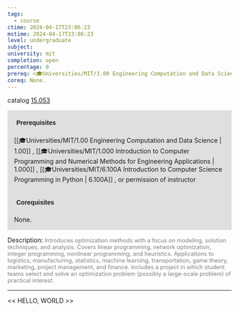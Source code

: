 ```yaml
---
tags:
  - course
ctime: 2024-04-17T23:06:23
mstime: 2024-04-17T23:06:23
level: undergraduate
subject: 
university: mit
completion: open
percentage: 0
prereq: <🎓Universities/MIT/1.00 Engineering Computation and Data Science> , <🎓Universities/MIT/1.000 Introduction to Computer Programming and Numerical Methods for Engineering Applications> , <🎓Universities/MIT/6.100A Introduction to Computer Science Programming in Python> , or permission of instructor
coreq: None.
---
```


catalog [15.053](http://student.mit.edu/catalog/m15a.html#15.053)

<span style="display: block; padding: 15px; background-color: rgb(100, 100, 100, 0.2);"><font id="m_prereq1010_0" style="display: block; font-family: Arial, sans-serif; font-weight: bold; padding: 5px">Prerequisites</font><br><span id="prereq1010_0">[[🎓Universities/MIT/1.00 Engineering Computation and Data Science | 1.00]] , [[🎓Universities/MIT/1.000 Introduction to Computer Programming and Numerical Methods for Engineering Applications | 1.000]] , [[🎓Universities/MIT/6.100A Introduction to Computer Science Programming in Python | 6.100A]] , or permission of instructor</span></span>
<span style="display: block; padding: 15px; background-color: rgb(100, 100, 100, 0.2);"><font id="m_coreq1010_0" style="display: block; font-family: Arial, sans-serif; font-weight: bold; padding: 5px">Corequisites</font><br><span id="coreq1010_0">None.</span></span>

<font style="">Description:</font>
<font style="color: grey; font-size: 0.8rem;">Introduces optimization methods with a focus on modeling, solution techniques, and analysis. Covers linear programming, network optimization, integer programming, nonlinear programming, and heuristics. Applications to logistics, manufacturing, statistics, machine learning, transportation, game theory, marketing, project management, and finance. Includes a project in which student teams select and solve an optimization problem (possibly a large-scale problem) of practical interest.</font>



---

<< HELLO, WORLD >>
